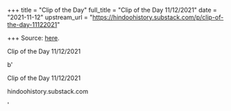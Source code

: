 +++
title = "Clip of the Day"
full_title = "Clip of the Day 11/12/2021"
date = "2021-11-12"
upstream_url = "https://hindoohistory.substack.com/p/clip-of-the-day-11122021"

+++
Source: [here](https://hindoohistory.substack.com/p/clip-of-the-day-11122021).

Clip of the Day 11/12/2021

b'

Clip of the Day 11/12/2021

hindoohistory.substack.com

'
